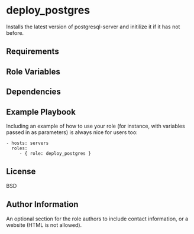 deploy_postgres
=========

Installs the latest version of postgresql-server and initilize it if it has not before.

Requirements
------------


Role Variables
--------------


Dependencies
------------


Example Playbook
----------------

Including an example of how to use your role (for instance, with variables passed in as parameters) is always nice for users too:

    - hosts: servers
      roles:
         - { role: deploy_postgres }

License
-------

BSD

Author Information
------------------

An optional section for the role authors to include contact information, or a website (HTML is not allowed).